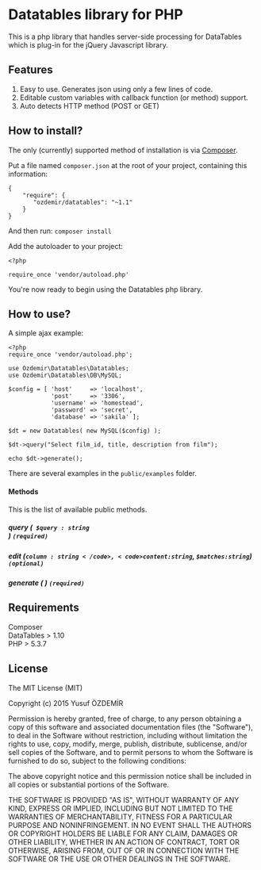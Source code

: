 # Datatables library for PHP

This is a php library that handles server-side processing for DataTables which is plug-in for the jQuery Javascript library.

## Features  
1. Easy to use. Generates json using only a few lines of code.  
2. Editable custom variables with callback function (or method) support.  
3. Auto detects HTTP method (POST or GET)  

## How to install?

The only (currently) supported method of installation is via [Composer](http://https://getcomposer.org/).


Put a file named `composer.json` at the root of your project, containing this information: 

    {
        "require": {
           "ozdemir/datatables": "~1.1"
        }
    }

And then run: `composer install`


Add the autoloader to your project:

    <?php
    
    require_once 'vendor/autoload.php'


You're now ready to begin using the Datatables php library.  


## How to use?  

A simple ajax example:

    <?php
    require_once 'vendor/autoload.php';
    
    use Ozdemir\Datatables\Datatables;
    use Ozdemir\Datatables\DB\MySQL;
    
    $config = [ 'host'     => 'localhost',
                'post'     => '3306',
                'username' => 'homestead',
                'password' => 'secret',
                'database' => 'sakila' ];
                
    $dt = new Datatables( new MySQL($config) );
    
    $dt->query("Select film_id, title, description from film");
    
    echo $dt->generate();
    


There are several examples in the `public/examples` folder.

#### Methods  
This is the list of available public methods.

##### query (<code> $query : string </code>) `(required)`  
##### edit (<code>$column:string</code>, <code>$content:string</code>, <code>$matches:string</code>) `(optional)`   
##### generate ( ) `(required)`  

## Requirements

Composer  
DataTables > 1.10  
PHP > 5.3.7  


## License  

The MIT License (MIT)

Copyright (c) 2015 Yusuf ÖZDEMİR

Permission is hereby granted, free of charge, to any person obtaining a copy
of this software and associated documentation files (the "Software"), to deal
in the Software without restriction, including without limitation the rights
to use, copy, modify, merge, publish, distribute, sublicense, and/or sell
copies of the Software, and to permit persons to whom the Software is
furnished to do so, subject to the following conditions:

The above copyright notice and this permission notice shall be included in all
copies or substantial portions of the Software.

THE SOFTWARE IS PROVIDED "AS IS", WITHOUT WARRANTY OF ANY KIND, EXPRESS OR
IMPLIED, INCLUDING BUT NOT LIMITED TO THE WARRANTIES OF MERCHANTABILITY,
FITNESS FOR A PARTICULAR PURPOSE AND NONINFRINGEMENT. IN NO EVENT SHALL THE
AUTHORS OR COPYRIGHT HOLDERS BE LIABLE FOR ANY CLAIM, DAMAGES OR OTHER
LIABILITY, WHETHER IN AN ACTION OF CONTRACT, TORT OR OTHERWISE, ARISING FROM,
OUT OF OR IN CONNECTION WITH THE SOFTWARE OR THE USE OR OTHER DEALINGS IN THE
SOFTWARE.
